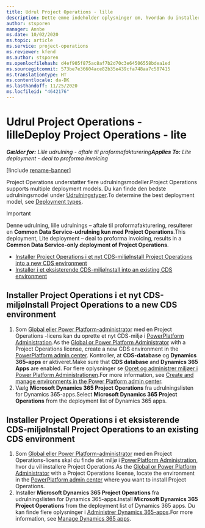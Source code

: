 ```yaml
---
title: Udrul Project Operations - lille
description: Dette emne indeholder oplysninger om, hvordan du installerer den lille udrulning af Project Operations - aftale til proformafakturering.
author: stsporen
manager: Annbe
ms.date: 10/02/2020
ms.topic: article
ms.service: project-operations
ms.reviewer: kfend
ms.author: stsporen
ms.openlocfilehash: d4ef905f875ac8af7b2d70c3e64506558bdea1ed
ms.sourcegitcommit: 573be7e36604ace82b35e439cfa748aa7c587415
ms.translationtype: HT
ms.contentlocale: da-DK
ms.lasthandoff: 11/25/2020
ms.locfileid: "4642176"
---
```

# <a name="deploy-project-operations---lite"></a><span data-ttu-id="d48eb-103">Udrul Project Operations - lille</span><span class="sxs-lookup"><span data-stu-id="d48eb-103">Deploy Project Operations - lite</span></span>

<span data-ttu-id="d48eb-104">_**Gælder for:** Lille udrulning - aftale til proformafakturering_</span><span class="sxs-lookup"><span data-stu-id="d48eb-104">_**Applies To:** Lite deployment - deal to proforma invoicing_</span></span>

[!include [rename-banner](~/includes/cc-data-platform-banner.md)]

<span data-ttu-id="d48eb-105">Project Operations understøtter flere udrulningsmodeller.</span><span class="sxs-lookup"><span data-stu-id="d48eb-105">Project Operations supports multiple deployment models.</span></span> <span data-ttu-id="d48eb-106">Du kan finde den bedste udrulningsmodel under [Udrulningstyper](determine-deployment-type.md).</span><span class="sxs-lookup"><span data-stu-id="d48eb-106">To determine the best deployment model, see [Deployment types](determine-deployment-type.md).</span></span>


> [!IMPORTANT]
> <span data-ttu-id="d48eb-107">Denne udrulning, lille udrulnings – aftale til proformafakturering, resulterer en **Common Data Service-udrulning kun med Project Operations**.</span><span class="sxs-lookup"><span data-stu-id="d48eb-107">This deployment, Lite deployment – deal to proforma invoicing, results in a **Common Data Service-only deployment of Project Operations**.</span></span>

- [<span data-ttu-id="d48eb-108">Installer Project Operations i et nyt CDS-miljø</span><span class="sxs-lookup"><span data-stu-id="d48eb-108">Install Project Operations into a new CDS environment</span></span>](#new)
- [<span data-ttu-id="d48eb-109">Installer i et eksisterende CDS-miljø</span><span class="sxs-lookup"><span data-stu-id="d48eb-109">Install into an existing CDS environment</span></span>](#existing)



## <a name="install-project-operations-to-a-new-cds-environment"></a><a name="new"></a><span data-ttu-id="d48eb-110">Installer Project Operations i et nyt CDS-miljø</span><span class="sxs-lookup"><span data-stu-id="d48eb-110">Install Project Operations to a new CDS environment</span></span>

1. <span data-ttu-id="d48eb-111">Som [Global eller Power Platform-administrator](https://docs.microsoft.com/power-platform/admin/global-service-administrators-can-administer-without-license) med en Project Operations -licens kan du oprette et nyt CDS-miljø i [PowerPlatform Administration](https://admin.powerplatform.com).</span><span class="sxs-lookup"><span data-stu-id="d48eb-111">As the [Global or Power Platform Administrator](https://docs.microsoft.com/power-platform/admin/global-service-administrators-can-administer-without-license) with a Project Operations license, create a new CDS environment in the [PowerPlatform admin center](https://admin.powerplatform.com).</span></span> <span data-ttu-id="d48eb-112">Kontroller, at **CDS-database** og **Dynamics 365-apps** er aktiveret.</span><span class="sxs-lookup"><span data-stu-id="d48eb-112">Make sure that **CDS database** and **Dynamics 365 Apps** are enabled.</span></span> <span data-ttu-id="d48eb-113">For flere oplysninger se [Opret og administrer miljøer i Power Platform Administrationen](https://docs.microsoft.com/power-platform/admin/create-environment#create-an-environment-in-the-power-platform-admin-center).</span><span class="sxs-lookup"><span data-stu-id="d48eb-113">For more information, see [Create and manage environments in the Power Platform admin center](https://docs.microsoft.com/power-platform/admin/create-environment#create-an-environment-in-the-power-platform-admin-center).</span></span>
2. <span data-ttu-id="d48eb-114">Vælg **Microsoft Dynamics 365 Project Operations** fra udrulningslisten for Dynamics 365-apps.</span><span class="sxs-lookup"><span data-stu-id="d48eb-114">Select **Microsoft Dynamics 365 Project Operations** from the deployment list of Dynamics 365 apps.</span></span>


## <a name="install-project-operations-to-an-existing-cds-environment"></a><a name="existing"></a><span data-ttu-id="d48eb-115">Installer Project Operations i et eksisterende CDS-miljø</span><span class="sxs-lookup"><span data-stu-id="d48eb-115">Install Project Operations to an existing CDS environment</span></span>

1. <span data-ttu-id="d48eb-116">Som [Global eller Power Platform-administrator](https://docs.microsoft.com/power-platform/admin/global-service-administrators-can-administer-without-license) med en Project Operations-licens skal du finde det miljø i [PowerPlatform Administration](https://admin.powerplatform.com), hvor du vil installere Project Operations.</span><span class="sxs-lookup"><span data-stu-id="d48eb-116">As the [Global or Power Platform Administrator](https://docs.microsoft.com/power-platform/admin/global-service-administrators-can-administer-without-license) with a Project Operations license, locate the environment in the [PowerPlatform admin center](https://admin.powerplatform.com) where you want to install Project Operations.</span></span>
2. <span data-ttu-id="d48eb-117">Installer **Microsoft Dynamics 365 Project Operations** fra udrulningslisten for Dynamics 365-apps.</span><span class="sxs-lookup"><span data-stu-id="d48eb-117">Install **Microsoft Dynamics 365 Project Operations** from the deployment list of Dynamics 365 apps.</span></span> <span data-ttu-id="d48eb-118">Du kan finde flere oplysninger i [Administrer Dynamics 365-apps](https://docs.microsoft.com/power-platform/admin/manage-apps).</span><span class="sxs-lookup"><span data-stu-id="d48eb-118">For more information, see [Manage Dynamics 365 apps](https://docs.microsoft.com/power-platform/admin/manage-apps).</span></span>


